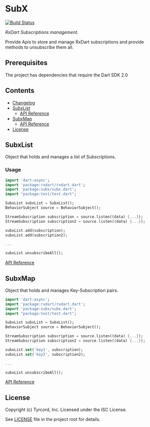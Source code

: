 # SubX

[![Build Status](https://travis-ci.com/tyrcord/subx.svg?branch=master)](https://travis-ci.com/tyrcord/subx)

*RxDart Subscriptions management.*

Provide Apis to store and manage RxDart subscriptions and provide methods to unsubscribe them all.

## Prerequisites

The project has dependencies that require the Dart SDK 2.0

## Contents

- [Changelog](CHANGELOG.md)
- [SubxList](#subxlist)
  - [API Reference](https://pub.dev/documentation/subx/latest/subx/SubxList-class.html)
- [SubxMap](#subxmap)
  - [API Reference](https://pub.dev/documentation/subx/latest/subx/SubxMap-class.html)
- [License](#license)

## SubxList

Object that holds and manages a list of Subscriptions.

### Usage

```dart
import 'dart:async';
import 'package:rxdart/rxdart.dart';
import 'package:subx/subx.dart';
import "package:test/test.dart";

SubxList subxList = SubxList();
BehaviorSubject source = BehaviorSubject();

StreamSubscription subscription = source.listen((data) {...});
StreamSubscription subscription2 = source.listen((data) {...});

subxList.add(subscription);
subxList.add(subscription2);

...

subxList.unsubscribeAll();
```

[API Reference](https://pub.dev/documentation/subx/latest/subx/SubxList-class.html)

## SubxMap

Object that holds and manages Key-Subscription pairs.

```dart
import 'dart:async';
import 'package:rxdart/rxdart.dart';
import 'package:subx/subx.dart';
import "package:test/test.dart";

SubxList subxList = SubxList();
BehaviorSubject source = BehaviorSubject();

StreamSubscription subscription = source.listen((data) {...});
StreamSubscription subscription2 = source.listen((data) {...});

subxList.set('key1', subscription);
subxList.set('key2', subscription2);

...

subxList.unsubscribeAll();
```

[API Reference](https://pub.dev/documentation/subx/latest/subx/SubxMap-class.html)

## License

Copyright (c) Tyrcord, Inc. Licensed under the ISC License.

See [LICENSE](LICENSE) file in the project root for details.
